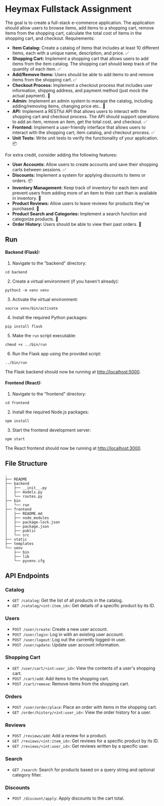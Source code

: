 # Heymax Fullstack Assignment

The goal is to create a full-stack e-commerce application. The application should allow users to browse items, add items to a shopping cart, remove items from the shopping cart, calculate the total cost of items in the shopping cart, and checkout. Requirements:

- **Item Catalog:** Create a catalog of items that includes at least 10 different items, each with a unique name, description, and price. ✅
- **Shopping Cart:** Implement a shopping cart that allows users to add items from the item catalog. The shopping cart should keep track of the quantity of each item. ✅
- **Add/Remove Items:** Users should be able to add items to and remove items from the shopping cart. ✅
- **Checkout Process:** Implement a checkout process that includes user information, shipping address, and payment method (just mock the actual payment). 🚧
- **Admin:** Implement an admin system to manage the catalog, including adding/removing items, changing price etc.. 🚧
- **API:** Implement a RESTful API that allows users to interact with the shopping cart and checkout process. The API should support operations to add an item, remove an item, get the total cost, and checkout. ✅
- **Frontend:** Implement a user-friendly interface that allows users to interact with the shopping cart, item catalog, and checkout process. ✅
- **Unit Tests:** Write unit tests to verify the functionality of your application. 📦

For extra credit, consider adding the following features:

- **User Accounts:** Allow users to create accounts and save their shopping carts between sessions. ✅
- **Discounts:** Implement a system for applying discounts to items or orders. 📦
- **Inventory Management:** Keep track of inventory for each item and prevent users from adding more of an item to their cart than is available in inventory. 🚧
- **Product Reviews:** Allow users to leave reviews for products they've purchased. 🚧
- **Product Search and Categories:** Implement a search function and categorize products. 🚧
- **Order History:** Users should be able to view their past orders. 🚧

## Run

#### Backend (Flask):

1. Navigate to the "backend" directory:

`cd backend`

2. Create a virtual environment (if you haven't already):

`python3 -m venv venv`

3. Activate the virtual environment:

`source venv/bin/activate`

4. Install the required Python packages:

`pip install flask`

5. Make the `run` script executable:

`chmod +x ../bin/run`

6. Run the Flask app using the provided script:

`../bin/run`

The Flask backend should now be running at [http://localhost:5000](http://localhost:5000/).

#### Frontend (React):

1. Navigate to the "frontend" directory:

`cd frontend`

2. Install the required Node.js packages:

`npm install`

3. Start the frontend development server:

`npm start`

The React frontend should now be running at [http://localhost:3000](http://localhost:3000/).

## File Structure

```
.
├── README
├── backend
│   ├── __init__.py
│   ├── models.py
│   └── routes.py
├── bin
│   └── run
├── frontend
│   ├── README.md
│   ├── node_modules
│   ├── package-lock.json
│   ├── package.json
│   ├── public
│   └── src
├── static
├── templates
└── venv
    ├── bin
    ├── lib
    └── pyvenv.cfg

```


## API Endpoints

### Catalog

- `GET /catalog`: Get the list of all products in the catalog.
- `GET /catalog/<int:item_id>`: Get details of a specific product by its ID.

### Users

- `POST /user/create`: Create a new user account.
- `POST /user/login`: Log in with an existing user account.
- `POST /user/logout`: Log out the currently logged-in user.
- `POST /user/update`: Update user account information.

### Shopping Cart

- `GET /user/cart/<int:user_id>`: View the contents of a user's shopping cart.
- `POST /cart/add`: Add items to the shopping cart.
- `POST /cart/remove`: Remove items from the shopping cart.

### Orders

- `POST /user/order/place`: Place an order with items in the shopping cart.
- `GET /order/history/<int:user_id>`: View the order history for a user.

### Reviews

- `POST /reviews/add`: Add a review for a product.
- `GET /reviews/<int:item_id>`: Get reviews for a specific product by its ID.
- `GET /reviews/<int:user_id>`: Get reviews written by a specific user.

### Search

- `GET /search`: Search for products based on a query string and optional category filter.

### Discounts

- `POST /discount/apply`: Apply discounts to the cart total.